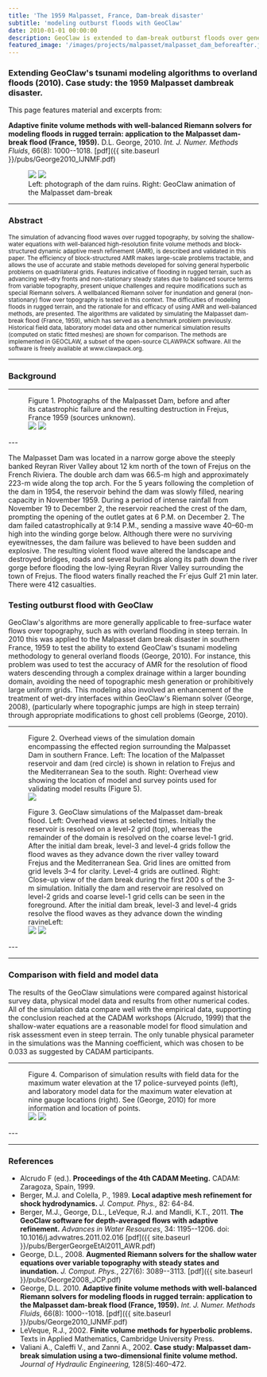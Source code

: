```yaml
---
title: 'The 1959 Malpasset, France, Dam-break disaster'
subtitle: 'modeling outburst floods with GeoClaw'
date: 2010-01-01 00:00:00
description: GeoClaw is extended to dam-break outburst floods over general terrain.
featured_image: '/images/projects/malpasset/malpasset_dam_beforeafter.jpg'
---
```


### Extending GeoClaw's tsunami modeling algorithms to overland floods (2010).  Case study: the 1959 Malpasset dambreak disaster. 

This page features material and excerpts from: 

**Adaptive finite volume methods with well-balanced Riemann solvers for modeling floods in rugged terrain: application to the Malpasset dam-break flood (France, 1959).** D.L. George, 2010. *Int. J. Numer. Methods Fluids*, 66(8): 1000--1018. [pdf]({{ site.baseurl }}/pubs/George2010_IJNMF.pdf)

<figure>
<div class="gallery" data-columns="2">
    <img src="{{ site.baseurl }}/images/projects/malpasset/site-de-malpasset.jpg">
    <img src="{{ site.baseurl }}/images/projects/malpasset/malpasset_paper_3m_3l_200s_0.5res.gif">
</div>
<figcaption>Left: photograph of the dam ruins. Right: GeoClaw animation of the Malpasset dam-break </figcaption>
</figure>

---
### Abstract
<small>
The simulation of advancing flood waves over rugged topography, by solving the shallow-water equations with well-balanced high-resolution finite volume methods and block-structured dynamic adaptive mesh refinement (AMR), is described and validated in this paper. The efficiency of block-structured AMR makes large-scale problems tractable, and allows the use of accurate and stable methods developed for solving general hyperbolic problems on quadrilateral grids. Features indicative of flooding in rugged terrain, such as advancing wet–dry fronts and non-stationary steady states due to balanced source terms from variable topography, present unique challenges and require modifications such as special Riemann solvers. A wellbalanced Riemann solver for inundation and general (non-stationary) flow over topography is tested in this context. The difficulties of modeling floods in rugged terrain, and the rationale for and efficacy of using AMR and well-balanced methods, are presented. The algorithms are validated by simulating the Malpasset dam-break flood (France, 1959), which has served as a benchmark problem previously. Historical field data, laboratory model data and other numerical simulation results (computed on static fitted meshes) are shown for comparison. The methods are implemented in GEOCLAW, a subset of the open-source CLAWPACK software. All the software is freely available at www.clawpack.org.
</small>

---
### Background

---
<figure>
<figcaption> Figure 1. Photographs of the Malpasset Dam, before and after its catastrophic failure and the resulting destruction in Frejus, France 1959 (sources unknown).</figcaption>
<div class="gallery" data-columns="2">
    <img src="{{ site.baseurl }}/images/projects/malpasset/malpasset_dam_beforeafter.jpg">
    <img src="{{ site.baseurl }}/images/projects/malpasset/Frejus_photo.jpg">
</div>
</figure>
---

The Malpasset Dam was located in a narrow gorge above the steeply banked Reyran River Valley about 12 km north of the town of Frejus on the French Riviera. The double arch dam was 66.5-m high and approximately 223-m wide along the top arch. For the 5 years following the completion of the dam in 1954, the reservoir behind the dam was slowly filled, nearing capacity in November 1959. During a period of intense rainfall from November 19 to December 2, the reservoir reached the crest of the dam, prompting the opening of the outlet gates at 6 P.M. on December 2. The dam failed catastrophically at 9:14 P.M., sending a massive wave 40–60-m high into the winding gorge below. Although there were no surviving eyewitnesses, the dam failure was believed to have been sudden and explosive. The resulting violent flood wave altered the landscape and destroyed bridges, roads and several buildings along its path down the river gorge before flooding the low-lying Reyran River Valley surrounding the town of Frejus. The flood waters finally reached the Fr´ejus Gulf 21 min later. There were 412 casualties.

###  Testing outburst flood with GeoClaw

GeoClaw's algorithms are more generally applicable to free-surface water flows over topography, such as with overland flooding in steep terrain. In 2010 this was applied to the Malpasset dam break disaster in southern France, 1959 to test the ability to extend GeoClaw's tsunami modeling methodology to general overland floods (George, 2010).  For instance, this problem was used to test the accuracy of AMR for the resolution of flood waters descending through a complex drainage within a larger bounding domain, avoiding the need of topographic mesh generation or prohibitively large uniform grids. This modeling also involved an enhancement of the treatment of wet-dry interfaces within GeoClaw's Riemann solver (George, 2008), (particularly where topographic jumps are high in steep terrain) through appropriate modifications to ghost cell problems (George, 2010). 

---
<figure>
<figcaption> Figure 2.  Overhead views of the simulation domain encompassing the effected region surrounding the Malpasset Dam in southern France. Left: The location of the Malpasset reservoir and dam (red circle) is shown in relation to Frejus and the Mediterranean Sea to the south. Right: Overhead view showing the location of model and survey points used for validating model results (Figure 5).</figcaption>
<div class="gallery" data-columns="1">
    <img src="{{ site.baseurl }}/images/projects/malpasset/George2010_IJNMF_figure8.jpg">
</div>
</figure>

<figure>
<figcaption> Figure 3. GeoClaw simulations of the Malpasset dam-break flood.  Left: Overhead views at selected times. Initially the reservoir is resolved on a level-2 grid (top), whereas the remainder of the domain is resolved on the coarse level-1 grid. After the initial dam break, level-3 and level-4 grids follow the flood waves as they advance down the river valley toward Frejus and the Mediterranean Sea. Grid lines are omitted from grid levels 3–4 for clarity. Level-4 grids are outlined. Right: Close-up view of the dam break during the first 200 s of the 3-m simulation. Initially the dam and reservoir are resolved on level-2 grids and coarse level-1 grid cells can be seen in the foreground. After the initial dam break, level-3 and level-4 grids resolve the flood waves as they advance down the winding ravineLeft:  </figcaption>
<div class="gallery" data-columns="2">
    <img src="/images/projects/malpasset/George2010_IJNMF_figure9.jpg">
    <img src="/images/projects/malpasset/George2010_IJNMF_figure10.jpg">
</div>
</figure>
---


---
### Comparison with field and model data

The results of the GeoClaw simulations were compared against historical survey data, physical model data and results from other numerical codes. All of the simulation data compare well with the empirical data, supporting the conclusion reached at the CADAM workshops (Alcrudo, 1999) that the shallow-water equations are a reasonable model for flood simulation and risk assessment even in steep terrain. The only tunable physical parameter in the simulations was the Manning coefficient, which was chosen to be 0.033 as suggested by CADAM participants.

---
<figure>
<figcaption> Figure 4. Comparison of simulation results with field data for the maximum water elevation at the 17 police-surveyed points (left), and laboratory model data for the maximum water elevation at nine gauge locations (right). See (George, 2010) for more information and location of points.</figcaption>
<div class="gallery" data-columns="2">
    <img src="{{ site.baseurl }}/images/projects/malpasset/malpasset_surveypts.jpg">
    <img src="{{ site.baseurl }}/images/projects/malpasset/malpasset_modelpts.jpg">
</div>
</figure>
---


---
### References

* Alcrudo F (ed.). **Proceedings of the 4th CADAM Meeting.** CADAM: Zaragoza, Spain, 1999.
* Berger, M.J. and Colella, P., 1989. **Local adaptive mesh refinement for shock hydrodynamics.** *J. Comput. Phys.,* 82: 64-84.
* Berger, M.J.,  George, D.L.,  LeVeque, R.J. and Mandli, K.T., 2011. **The GeoClaw software for depth-averaged flows with adaptive refinement.**   *Advances in Water Resources*, 34: 1195--1206. doi: 10.1016/j.advwatres.2011.02.016 [pdf]({{ site.baseurl }}/pubs/BergerGeorgeEtAl2011_AWR.pdf)
* George, D.L., 2008. **Augmented Riemann solvers for the shallow water equations over variable topography with steady states and inundation.**  *J. Comput. Phys.*, 227(6): 3089--3113. [pdf]({{ site.baseurl }}/pubs/George2008_JCP.pdf)
* George, D.L. 2010. **Adaptive finite volume methods with well-balanced Riemann solvers for modeling floods in rugged terrain: application to the Malpasset dam-break flood (France, 1959).**  *Int. J. Numer. Methods Fluids*, 66(8): 1000--1018. [pdf]({{ site.baseurl }}/pubs/George2010_IJNMF.pdf)
* LeVeque, R.J., 2002. **Finite volume methods for hyperbolic problems.**  Texts in Applied Mathematics, Cambridge University Press.
* Valiani A., Caleffi V., and Zanni A., 2002. **Case study: Malpasset dam-break simulation using a two-dimensional finite volume
  method.**  *Journal of Hydraulic Engineering,* 128(5):460–472.


